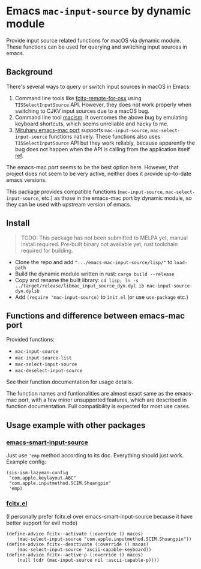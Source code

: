 # Emacs `mac-input-source` by dynamic module

Provide input source related functions for macOS via dynamic module.
These functions can be used for querying and switching input sources in emacs.

## Background

There's several ways to query or switch input sources in macOS in Emacs:

1. Command line tools like [fcitx-remote-for-osx](https://github.com/xcodebuild/fcitx-remote-for-osx) using `TISSelectInputSource` API.
However, they does not work properly when switching to CJKV input sources due to a macOS bug.
2. Command line tool [macism](https://github.com/laishulu/macism).
It overcomes the above bug by emulating keyboard shortcuts, which seems unreliable and hacky to me.
3. [Mituharu emacs-mac port](https://bitbucket.org/mituharu/emacs-mac/) supports `mac-input-source`, `mac-select-input-source` functions
natively. These functions also uses `TISSelectInputSource` API but they work reliably, because
apparently the bug does not happen when the API is calling from the application itself [ref](https://github.com/pqrs-org/Karabiner-Elements/issues/1602#issuecomment-605628367).

The emacs-mac port seems to be the best option here.
However, that project does not seem to be very active, neither does it provide up-to-date emacs versions.

This package provides compatible functions (`mac-input-source`, `mac-select-input-source`, etc.)
as those in the emacs-mac port by dynamic module, so they can be used with upstream version of emacs.

## Install

> TODO: This package has not been submitted to MELPA yet, manual install required.
> Pre-built binary not available yet, rust toolchain required for building.

- Clone the repo and add `".../emacs-mac-input-source/lisp/"` to `load-path`
- Build the dynamic module written in rust: `cargo build --release`
- Copy and rename the built library: `cd lisp; ln -s ../target/release/libmac_input_source_dyn.dyl
ib mac-input-source-dyn.dylib`
- Add `(require 'mac-input-source)` to `init.el` (or use `use-package` etc.)

## Functions and difference between emacs-mac port

Provided functions:

- `mac-input-source`
- `mac-input-source-list`
- `mac-select-input-source`
- `mac-deselect-input-source`

See their function documentation for usage details.

The function names and funtionalities are almost exact same as the emacs-mac port,
with a few minor unsupported features, which are described in function documentation.
Full compatibility is expected for most use cases.

## Usage example with other packages

### [emacs-smart-input-source](https://github.com/laishulu/emacs-smart-input-source)

Just use `'emp` method according to its doc. Everything should just work. Example config:

```
(sis-ism-lazyman-config
 "com.apple.keylayout.ABC"
 "com.apple.inputmethod.SCIM.Shuangpin"
 'emp)
```

### [fcitx.el](https://github.com/cute-jumper/fcitx.el)

(I personally prefer fcitx.el over emacs-smart-input-source because it have better support for evil mode)

```
(define-advice fcitx--activate (:override () macos)
    (mac-select-input-source "com.apple.inputmethod.SCIM.Shuangpin"))
(define-advice fcitx--deactivate (:override () macos)
    (mac-select-input-source 'ascii-capable-keyboard))
(define-advice fcitx--active-p (:override () macos)
    (null (cdr (mac-input-source nil :ascii-capable-p))))
```
